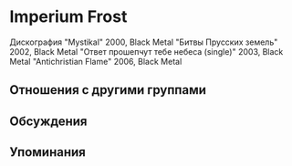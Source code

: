 # Imperium Frost

Дискография
"Mystikal" 2000, Black Metal
"Битвы Прусских земель" 2002, Black Metal
"Ответ прошепчут тебе небеса (single)" 2003, Black Metal
"Antichristian Flame" 2006, Black Metal

## Отношения с другими группами


## Обсуждения


## Упоминания

